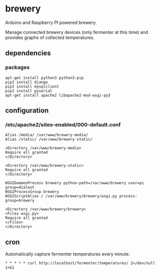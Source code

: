 # brewery

Arduino and Raspberry PI powered brewery.

Manage connected brewery devices (only fermenter at this time) and provides graphs of collected temperatures.

## dependencies

### packages

```
apt-get install python3 python3-pip
pip3 install django
pip3 install mysqlclient
pip3 install pyserial
apt-get install apache2 libapache2-mod-wsgi-py3
```

## configuration

### /etc/apache2/sites-enabled/000-default.conf

```
Alias /media/ /var/www/brewery-media/
Alias /static/ /var/www/brewery-static/

<Directory /var/www/brewery-media>
Require all granted
</Directory>

<Directory /var/www/brewery-static>
Require all granted
</Directory>

WSGIDaemonProcess brewery python-path=/var/www/brewery user=pi group=dialout
WSGIProcessGroup brewery
WSGIScriptAlias / /var/www/brewery/brewery/wsgi.py process-group=brewery

<Directory /var/www/brewery/brewery>
<Files wsgi.py>
Require all granted
</Files>
</Directory>
```

## cron

Automatically capture fermenter temperatures every minute.
```
* * * * * curl http://localhost/fermenter/temperatures/ 2>/dev/null 1>&1
```
